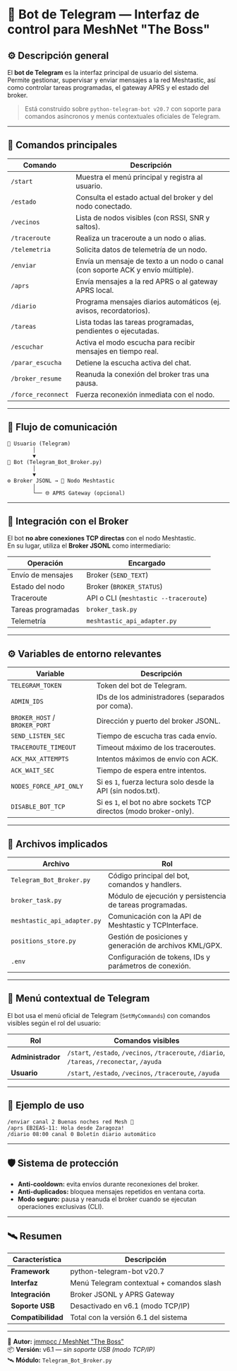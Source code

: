 # 🤖 Bot de Telegram — Interfaz de control para MeshNet "The Boss"

## ⚙️ Descripción general

El **bot de Telegram** es la interfaz principal de usuario del sistema.  
Permite gestionar, supervisar y enviar mensajes a la red Meshtastic, así como controlar tareas programadas, el gateway APRS y el estado del broker.

> Está construido sobre `python-telegram-bot v20.7` con soporte para comandos asíncronos y menús contextuales oficiales de Telegram.

---

## 📱 Comandos principales

| Comando | Descripción |
|----------|-------------|
| `/start` | Muestra el menú principal y registra al usuario. |
| `/estado` | Consulta el estado actual del broker y del nodo conectado. |
| `/vecinos` | Lista de nodos visibles (con RSSI, SNR y saltos). |
| `/traceroute` | Realiza un traceroute a un nodo o alias. |
| `/telemetria` | Solicita datos de telemetría de un nodo. |
| `/enviar` | Envía un mensaje de texto a un nodo o canal (con soporte ACK y envío múltiple). |
| `/aprs` | Envía mensajes a la red APRS o al gateway APRS local. |
| `/diario` | Programa mensajes diarios automáticos (ej. avisos, recordatorios). |
| `/tareas` | Lista todas las tareas programadas, pendientes o ejecutadas. |
| `/escuchar` | Activa el modo escucha para recibir mensajes en tiempo real. |
| `/parar_escucha` | Detiene la escucha activa del chat. |
| `/broker_resume` | Reanuda la conexión del broker tras una pausa. |
| `/force_reconnect` | Fuerza reconexión inmediata con el nodo. |

---

## 📡 Flujo de comunicación

```
📲 Usuario (Telegram)
        │
        ▼
🤖 Bot (Telegram_Bot_Broker.py)
        │
        ▼
⚙️ Broker JSONL → 📡 Nodo Meshtastic
        │
        └── 🌐 APRS Gateway (opcional)
```

---

## 🧩 Integración con el Broker

El bot **no abre conexiones TCP directas** con el nodo Meshtastic.  
En su lugar, utiliza el **Broker JSONL** como intermediario:

| Operación | Encargado |
|------------|------------|
| Envío de mensajes | Broker (`SEND_TEXT`) |
| Estado del nodo | Broker (`BROKER_STATUS`) |
| Traceroute | API o CLI (`meshtastic --traceroute`) |
| Tareas programadas | `broker_task.py` |
| Telemetría | `meshtastic_api_adapter.py` |

---

## ⚙️ Variables de entorno relevantes

| Variable | Descripción |
|-----------|-------------|
| `TELEGRAM_TOKEN` | Token del bot de Telegram. |
| `ADMIN_IDS` | IDs de los administradores (separados por coma). |
| `BROKER_HOST` / `BROKER_PORT` | Dirección y puerto del broker JSONL. |
| `SEND_LISTEN_SEC` | Tiempo de escucha tras cada envío. |
| `TRACEROUTE_TIMEOUT` | Timeout máximo de los traceroutes. |
| `ACK_MAX_ATTEMPTS` | Intentos máximos de envío con ACK. |
| `ACK_WAIT_SEC` | Tiempo de espera entre intentos. |
| `NODES_FORCE_API_ONLY` | Si es `1`, fuerza lectura solo desde la API (sin nodos.txt). |
| `DISABLE_BOT_TCP` | Si es `1`, el bot no abre sockets TCP directos (modo broker-only). |

---

## 📂 Archivos implicados

| Archivo | Rol |
|----------|-----|
| `Telegram_Bot_Broker.py` | Código principal del bot, comandos y handlers. |
| `broker_task.py` | Módulo de ejecución y persistencia de tareas programadas. |
| `meshtastic_api_adapter.py` | Comunicación con la API de Meshtastic y TCPInterface. |
| `positions_store.py` | Gestión de posiciones y generación de archivos KML/GPX. |
| `.env` | Configuración de tokens, IDs y parámetros de conexión. |

---

## 🧭 Menú contextual de Telegram

El bot usa el menú oficial de Telegram (`SetMyCommands`) con comandos visibles según el rol del usuario:

| Rol | Comandos visibles |
|------|------------------|
| **Administrador** | `/start`, `/estado`, `/vecinos`, `/traceroute`, `/diario`, `/tareas`, `/reconectar`, `/ayuda` |
| **Usuario** | `/start`, `/estado`, `/vecinos`, `/traceroute`, `/ayuda` |

---

## 🧠 Ejemplo de uso

```
/enviar canal 2 Buenas noches red Mesh 🌙
/aprs EB2EAS-11: Hola desde Zaragoza!
/diario 08:00 canal 0 Boletín diario automático
```

---

## 🛡️ Sistema de protección

- **Anti-cooldown:** evita envíos durante reconexiones del broker.  
- **Anti-duplicados:** bloquea mensajes repetidos en ventana corta.  
- **Modo seguro:** pausa y reanuda el broker cuando se ejecutan operaciones exclusivas (CLI).

---

## 🛰️ Resumen

| Característica | Descripción |
|----------------|-------------|
| **Framework** | python-telegram-bot v20.7 |
| **Interfaz** | Menú Telegram contextual + comandos slash |
| **Integración** | Broker JSONL y APRS Gateway |
| **Soporte USB** | Desactivado en v6.1 (modo TCP/IP) |
| **Compatibilidad** | Total con la versión 6.1 del sistema |

---

📍 **Autor:** [jmmpcc / MeshNet "The Boss"](https://github.com/jmmpcc)  
📦 **Versión:** v6.1 — *sin soporte USB (modo TCP/IP)*  
🛰️ **Módulo:** `Telegram_Bot_Broker.py`
